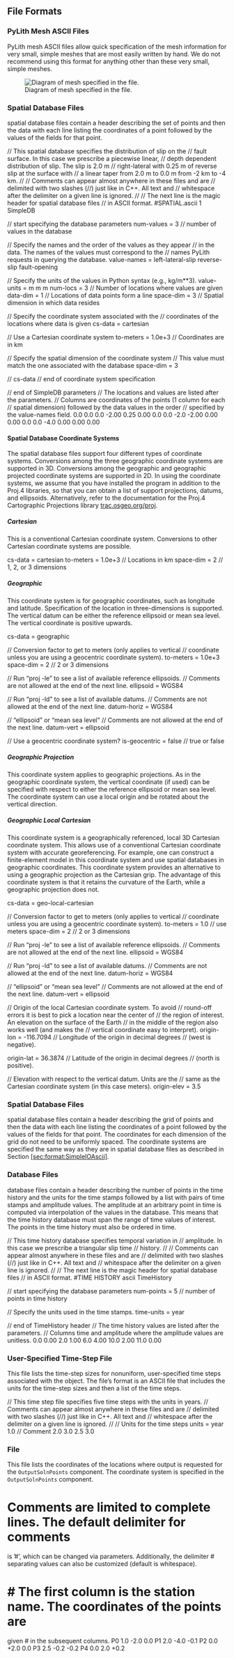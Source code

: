 ## File Formats

### PyLith Mesh ASCII Files

PyLith mesh ASCII files allow quick specification of the mesh information for
very small, simple meshes that are most easily written by hand. We do not
recommend using this format for anything other than these very small, simple
meshes.

<figure>
<img src="fileformats/figs/meshquad4.*" id="fig:meshioascii:diagram" alt="Diagram of mesh specified in the file." /><figcaption aria-hidden="true">Diagram of mesh specified in the file.</figcaption>
</figure>

###  Spatial Database Files

spatial database files contain a header describing the set of points and then
the data with each line listing the coordinates of a point followed by the
values of the fields for that point.

<div class="SimpleIOAscii">

// This spatial database specifies the distribution of slip on the // fault
surface. In this case we prescribe a piecewise linear, // depth dependent
distribution of slip. The slip is 2.0 m // right-lateral with 0.25 m of
reverse slip at the surface with // a linear taper from 2.0 m to 0.0 m from -2
km to -4 km. // // Comments can appear almost anywhere in these files and are
// delimited with two slashes (//) just like in C++. All text and //
whitespace after the delimiter on a given line is ignored. // // The next line
is the magic header for spatial database files // in ASCII format.
#SPATIAL.ascii 1 SimpleDB

// start specifying the database parameters num-values = 3 // number of values
in the database

// Specify the names and the order of the values as they appear // in the
data. The names of the values must correspond to the // names PyLith requests
in querying the database. value-names = left-lateral-slip reverse-slip
fault-opening

// Specify the units of the values in Python syntax (e.g., kg/m\*\*3).
value-units = m m m num-locs = 3 // Number of locations where values are given
data-dim = 1 // Locations of data points form a line space-dim = 3 // Spatial
dimension in which data resides

// Specify the coordinate system associated with the // coordinates of the
locations where data is given cs-data = cartesian

// Use a Cartesian coordinate system to-meters = 1.0e+3 // Coordinates are in
km

// Specify the spatial dimension of the coordinate system // This value must
match the one associated with the database space-dim = 3

// cs-data // end of coordinate system specification

// end of SimpleDB parameters // The locations and values are listed after the
parameters. // Columns are coordinates of the points (1 column for each //
spatial dimension) followed by the data values in the order // specified by
the value-names field. 0.0 0.0 0.0 -2.00 0.25 0.00 0.0 0.0 -2.0 -2.00 0.00
0.00 0.0 0.0 -4.0 0.00 0.00 0.00

</div>

#### Spatial Database Coordinate Systems

The spatial database files support four different types of coordinate systems.
Conversions among the three geographic coordinate systems are supported in 3D.
Conversions among the geographic and geographic projected coordinate systems
are supported in 2D. In using the coordinate systems, we assume that you have
installed the program in addition to the Proj.4 libraries, so that you can
obtain a list of support projections, datums, and ellipsoids. Alternatively,
refer to the documentation for the Proj.4 Cartographic Projections library
[trac.osgeo.org/proj][].

##### Cartesian

This is a conventional Cartesian coordinate system. Conversions to other
Cartesian coordinate systems are possible.

<div class="SimpleIOAscii">

cs-data = cartesian to-meters = 1.0e+3 // Locations in km space-dim = 2 // 1,
2, or 3 dimensions

</div>

##### Geographic

This coordinate system is for geographic coordinates, such as longitude and
latitude. Specification of the location in three-dimensions is supported. The
vertical datum can be either the reference ellipsoid or mean sea level. The
vertical coordinate is positive upwards.

<div class="SimpleIOAscii">

cs-data = geographic

// Conversion factor to get to meters (only applies to vertical // coordinate
unless you are using a geocentric coordinate system). to-meters = 1.0e+3
space-dim = 2 // 2 or 3 dimensions

// Run &ldquo;proj -le&rdquo; to see a list of available reference ellipsoids.
// Comments are not allowed at the end of the next line. ellipsoid = WGS84

// Run &ldquo;proj -ld&rdquo; to see a list of available datums. // Comments
are not allowed at the end of the next line. datum-horiz = WGS84

// &ldquo;ellipsoid&rdquo; or &ldquo;mean sea level&rdquo; // Comments are not
allowed at the end of the next line. datum-vert = ellipsoid

// Use a geocentric coordinate system? is-geocentric = false // true or false

</div>

##### Geographic Projection

This coordinate system applies to geographic projections. As in the geographic
coordinate system, the vertical coordinate (if used) can be specified with
respect to either the reference ellipsoid or mean sea level. The coordinate
system can use a local origin and be rotated about the vertical direction.

##### Geographic Local Cartesian

This coordinate system is a geographically referenced, local 3D Cartesian
coordinate system. This allows use of a conventional Cartesian coordinate
system with accurate georeferencing. For example, one can construct a
finite-element model in this coordinate system and use spatial databases in
geographic coordinates. This coordinate system provides an alternative to
using a geographic projection as the Cartesian grip. The advantage of this
coordinate system is that it retains the curvature of the Earth, while a
geographic projection does not.

<div class="SimpleIOAscii">

cs-data = geo-local-cartesian

// Conversion factor to get to meters (only applies to vertical // coordinate
unless you are using a geocentric coordinate system). to-meters = 1.0 // use
meters space-dim = 2 // 2 or 3 dimensions

// Run &ldquo;proj -le&rdquo; to see a list of available reference ellipsoids.
// Comments are not allowed at the end of the next line. ellipsoid = WGS84

// Run &ldquo;proj -ld&rdquo; to see a list of available datums. // Comments
are not allowed at the end of the next line. datum-horiz = WGS84

// &ldquo;ellipsoid&rdquo; or &ldquo;mean sea level&rdquo; // Comments are not
allowed at the end of the next line. datum-vert = ellipsoid

// Origin of the local Cartesian coordinate system. To avoid // round-off
errors it is best to pick a location near the center of // the region of
interest. An elevation on the surface of the Earth // in the middle of the
region also works well (and makes the // vertical coordinate easy to
interpret). origin-lon = -116.7094 // Longitude of the origin in decimal
degrees // (west is negative).

origin-lat = 36.3874 // Latitude of the origin in decimal degrees // (north is
positive).

// Elevation with respect to the vertical datum. Units are the // same as the
Cartesian coordinate system (in this case meters). origin-elev = 3.5

</div>

###  Spatial Database Files

spatial database files contain a header describing the grid of points and then
the data with each line listing the coordinates of a point followed by the
values of the fields for that point. The coordinates for each dimension of the
grid do not need to be uniformly spaced. The coordinate systems are specified
the same way as they are in spatial database files as described in Section
[\[sec:format:SimpleIOAscii\]][1].

###  Database Files

database files contain a header describing the number of points in the time
history and the units for the time stamps followed by a list with pairs of
time stamps and amplitude values. The amplitude at an arbitrary point in time
is computed via interpolation of the values in the database. This means that
the time history database must span the range of time values of interest. The
points in the time history must also be ordered in time.

<div class="TimeHistoryIO">

// This time history database specifies temporal variation in // amplitude. In
this case we prescribe a triangular slip time // history. // // Comments can
appear almost anywhere in these files and are // delimited with two slashes
(//) just like in C++. All text and // whitespace after the delimiter on a
given line is ignored. // // The next line is the magic header for spatial
database files // in ASCII format. #TIME HISTORY ascii TimeHistory

// start specifying the database parameters num-points = 5 // number of points
in time history

// Specify the units used in the time stamps. time-units = year

// end of TimeHistory header // The time history values are listed after the
parameters. // Columns time and amplitude where the amplitude values are
unitless. 0.0 0.00 2.0 1.00 6.0 4.00 10.0 2.00 11.0 0.00

</div>

### User-Specified Time-Step File

This file lists the time-step sizes for nonuniform, user-specified time steps
associated with the object. The file&rsquo;s format is an ASCII file that
includes the units for the time-step sizes and then a list of the time steps.

<div class="TimeStepUser">

// This time step file specifies five time steps with the units in years. //
Comments can appear almost anywhere in these files and are // delimited with
two slashes (//) just like in C++. All text and // whitespace after the
delimiter on a given line is ignored. // // Units for the time steps units =
year 1.0 // Comment 2.0 3.0 2.5 3.0

</div>

###  File

This file lists the coordinates of the locations where output is requested for
the `OutputSolnPoints` component. The coordinate system is specified in the
`OutputSolnPoints` component.

<div class="PointsList">

# Comments are limited to complete lines. The default delimiter for comments #
is &rsquo;#&rsquo;, which can be changed via parameters. Additionally, the
delimiter # separating values can also be customized (default is whitespace).
# # The first column is the station name. The coordinates of the points are
given # in the subsequent columns. P0 1.0 -2.0 0.0 P1 2.0 -4.0 -0.1 P2 0.0
+2.0 0.0 P3 2.5 -0.2 -0.2 P4 0.0 2.0 +0.2

</div>

  [trac.osgeo.org/proj]: trac.osgeo.org/proj
  [1]: #sec:format:SimpleIOAscii
